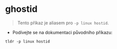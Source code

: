 # ghostid

> Tento příkaz je aliasem pro `-p linux hostid`.

- Podívejte se na dokumentaci původního příkazu:

`tldr -p linux hostid`
